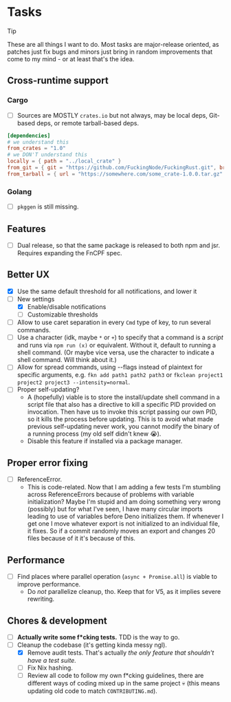 # Tasks

> [!TIP]
> These are all things I want to do. Most tasks are major-release oriented, as patches just fix bugs and minors just bring in random improvements that come to my mind - or at least that's the idea.

## Cross-runtime support

### Cargo

- [ ] Sources are MOSTLY `crates.io` but not always, may be local deps, Git-based deps, or remote tarball-based deps.

```toml
[dependencies]
# we understand this
from_crates = "1.0"
# we DON'T understand this
locally = { path = "../local_crate" }
from_git = { git = "https://github.com/FuckingNode/FuckingRust.git", branch = "dev" }
from_tarball = { url = "https://somewhere.com/some_crate-1.0.0.tar.gz" }
```

### Golang

- [ ] `pkggen` is still missing.

## Features

- [ ] Dual release, so that the same package is released to both npm and jsr. Requires expanding the FnCPF spec.

## Better UX

- [x] Use the same default threshold for all notifications, and lower it
- [ ] New settings
  - [x] Enable/disable notifications
  - [ ] Customizable thresholds
- [ ] Allow to use caret separation in every `Cmd` type of key, to run several commands.
- [ ] Use a character (idk, maybe `*` or `+`) to specify that a command is a _script_ and runs via `npm run (x)` or equivalent. Without it, default to running a shell command. (Or maybe vice versa, use the character to indicate a shell command. Will think about it.)
- [ ] Allow for spread commands, using --flags instead of plaintext for specific arguments, e.g. `fkn add path1 path2 path3` or `fkclean project1 project2 project3 --intensity=normal`.
- [ ] Proper self-updating?
  - A (hopefully) viable is to store the install/update shell command in a script file that also has a directive to kill a specific PID provided on invocation. Then have us to invoke this script passing our own PID, so it kills the process before updating. This is to avoid what made previous self-updating never work, you cannot modify the binary of a running process (my old self didn't knew 😭).
  - Disable this feature if installed via a package manager.

## Proper error fixing

- [ ] ReferenceError.
  - This is code-related. Now that I am adding a few tests I'm stumbling across ReferenceErrors because of problems with variable initialization? Maybe I'm stupid and am doing something very wrong (possibly) but for what I've seen, I have many circular imports leading to use of variables before Deno initializes them. If whenever I get one I move whatever export is not initialized to an individual file, it fixes. So if a commit randomly moves an export and changes 20 files because of it it's because of this.

## Performance

- [ ] Find places where parallel operation (`async + Promise.all`) is viable to improve performance.
  - Do _not_ parallelize cleanup, tho. Keep that for V5, as it implies severe rewriting.

## Chores & development

- [ ] **Actually write some f\*cking tests.** TDD is the way to go.
- [ ] Cleanup the codebase (it's getting kinda messy ngl).
  - [x] Remove audit tests. That's actually _the only feature that shouldn't have a test suite._
  - [ ] Fix Nix hashing.
  - [ ] Review all code to follow my own f\*cking guidelines, there are different ways of coding mixed up in the same project :skull: (this means updating old code to match `CONTRIBUTING.md`).
